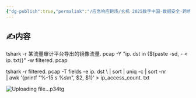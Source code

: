 ```yaml
---
{"dg-publish":true,"permalink":"/应急响应靶场/玄机 2025数字中国-数据安全-跨境数据 1/"}
---
```



## ✍内容


tshark -r 某流量审计平台导出的镜像流量. pcap -Y "ip. dst in {$(paste -sd, - < ip. txt)}" -w filtered. pcap



 tshark -r filtered. pcap -T fields -e ip. dst \ 
| sort | uniq -c | sort -nr \
| awk '{printf "%-15 s %s\n", $2, $1}' > ip_access_count. txt


![Uploading file...p34tg]()
